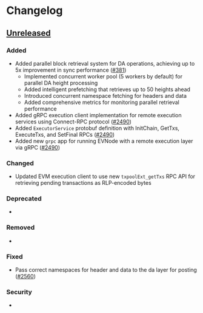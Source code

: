 
# Changelog

<!--
All notable changes to this module will be documented in this file.

The format is based on [Keep a Changelog](https://keepachangelog.com/en/1.0.0/),
and this project adheres to [Semantic Versioning](https://semver.org/spec/v2.0.0.html).
-->

## [Unreleased]

### Added

<!-- New features or capabilities -->
- Added parallel block retrieval system for DA operations, achieving up to 5x improvement in sync performance ([#381](https://github.com/evstack/ev-node/issues/381))
  - Implemented concurrent worker pool (5 workers by default) for parallel DA height processing
  - Added intelligent prefetching that retrieves up to 50 heights ahead
  - Introduced concurrent namespace fetching for headers and data
  - Added comprehensive metrics for monitoring parallel retrieval performance
- Added gRPC execution client implementation for remote execution services using Connect-RPC protocol ([#2490](https://github.com/evstack/ev-node/pull/2490))
- Added `ExecutorService` protobuf definition with InitChain, GetTxs, ExecuteTxs, and SetFinal RPCs ([#2490](https://github.com/evstack/ev-node/pull/2490))
- Added new `grpc` app for running EVNode with a remote execution layer via gRPC ([#2490](https://github.com/evstack/ev-node/pull/2490))

### Changed

<!-- Changes to existing functionality -->
- Updated EVM execution client to use new `txpoolExt_getTxs` RPC API for retrieving pending transactions as RLP-encoded bytes

### Deprecated

<!-- Features that will be removed in future versions -->
-

### Removed

<!-- Features that were removed -->
-

### Fixed

<!-- Bug fixes -->
- Pass correct namespaces for header and data to the da layer for posting ([#2560](https://github.com/evstack/ev-node/pull/2560))

### Security

<!-- Security vulnerability fixes -->
-

<!--
## Category Guidelines:

### Added
- New features
- New APIs
- New configuration options
- New commands
- New integrations

### Changed
- API changes (breaking or non-breaking)
- Behavior changes
- Performance improvements
- Refactoring (only if it affects users)
- Documentation updates (major ones)
- Default value changes

### Deprecated
- Features planned for removal
- Old APIs being phased out
- Configuration options being replaced

### Removed
- Deleted features
- Removed APIs
- Removed configuration options
- Removed dependencies

### Fixed
- Bug fixes
- Crash fixes
- Memory leak fixes
- Race condition fixes
- Incorrect behavior fixes

### Security
- Security vulnerability patches
- Security hardening
- Authentication/authorization fixes
- Cryptographic updates

## Writing Good Changelog Entries:

DO:
- Start with a verb (Added, Fixed, Changed, etc.)
- Include PR number: "Fixed memory leak in block sync (#1234)"
- Be concise but descriptive
- Focus on WHAT changed and WHY it matters to users
- Group related changes

DON'T:
- Include internal refactoring that doesn't affect users
- Use technical jargon without explanation
- Write from developer perspective
- Include every minor change

## Version Numbering:

Given a version number MAJOR.MINOR.PATCH:

- MAJOR: Incompatible API changes
- MINOR: Backwards-compatible functionality additions
- PATCH: Backwards-compatible bug fixes

Pre-release versions: 0.x.y (anything may change)
-->

<!-- Links -->
[Unreleased]: https://github.com/evstack/ev-node/compare/v1.0.0-beta.1...HEAD
